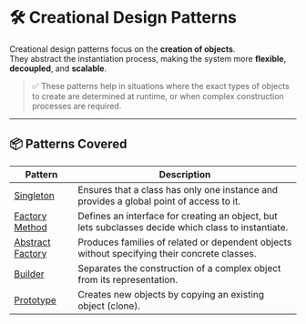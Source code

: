 # 🛠️ Creational Design Patterns

Creational design patterns focus on the **creation of objects**.  
They abstract the instantiation process, making the system more **flexible**, **decoupled**, and **scalable**.

> ✅ These patterns help in situations where the exact types of objects to create are determined at runtime, or when complex construction processes are required.

---

## 📦 Patterns Covered

| Pattern            | Description |
|--------------------|-------------|
| [Singleton](./SingletonPattern)          | Ensures that a class has only one instance and provides a global point of access to it. |
| [Factory Method](./FactoryMethodPattern)     | Defines an interface for creating an object, but lets subclasses decide which class to instantiate. |
| [Abstract Factory](./AbstractFactoryPattern) | Produces families of related or dependent objects without specifying their concrete classes. |
| [Builder](./BuilderPattern)              | Separates the construction of a complex object from its representation. |
| [Prototype](./PrototypePattern)          | Creates new objects by copying an existing object (clone). |
